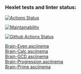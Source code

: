 ### Hexlet tests and linter status:
[![Actions Status](https://github.com/vpolekot/php-project-lvl1/workflows/hexlet-check/badge.svg)](https://github.com/vpolekot/php-project-lvl1/actions)

[![Maintainability](https://api.codeclimate.com/v1/badges/79c85229bbabb7c9da7a/maintainability)](https://codeclimate.com/github/vpolekot/php-project-lvl1/maintainability)

[![Github Actions Status](https://github.com/vpolekot/php-project-lvl1/workflows/PHP%20CI/badge.svg)](https://github.com/vpolekot/php-project-lvl1/actions)

<a href="https://asciinema.org/a/iUK6xLvaC5EUugBQFZJf8PMof">Brain-Even asciinema</a><br>
<a href="https://asciinema.org/a/My7qmABnLsqBjPDJfIQTnR9HJ">Brain-Calc asciinema</a><br>
<a href="https://asciinema.org/a/nuctqdd4vsOZilojTRXHklkYn">Brain-GCD asciinema</a><br>
<a href="https://asciinema.org/a/Hs2uqAOmNWyFb6IMUwaZYWQwj">Brain-Progression asciinema</a><br>
<a href="https://asciinema.org/a/SeIgKgQe8ThQhkobvc24ose6u">Brain-Prime asciinema</a><br>
